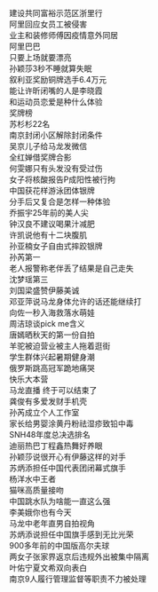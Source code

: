 建设共同富裕示范区浙里行  
阿里回应女员工被侵害  
业主和装修师傅因疫情意外同居  
阿里巴巴  
只要上场就要漂亮  
孙颖莎3秒不睡就算失眠  
叙利亚奖励铜牌选手6.4万元  
能让许昕闭嘴的人是李晓霞  
和运动员恋爱是种什么体验  
奖牌榜  
苏杉杉22名  
南京封闭小区解除封闭条件  
吴京儿子给马龙发微信  
全红婵借奖牌合影  
何雯娜只有头发没有受过伤  
女子将核酸报告P成阳性被行拘  
中国获花样游泳团体银牌  
分手后又复合是怎样一种体验  
乔振宇25年前的美人尖  
钟汉良不建议喝果汁减肥  
许凯说他有十二块腹肌  
孙亚楠女子自由式摔跤银牌  
孙芮第一  
老人报警称老伴丢了结果是自己走失  
沈梦瑶第三  
刘国梁盛赞伊藤美诚  
邓亚萍说马龙身体允许的话还能继续打  
向佐一秒入海救落水萌娃  
周洁琼谈pick me含义  
唐嫣晒秋天的第一份自拍  
羊驼被迫营业被主人拖着逛街  
学生群体兴起暑期健身潮  
俄罗斯跳高冠军跪地痛哭  
快乐大本营  
马龙直播 终于可以结束了  
龚俊有多爱发财手机壳  
孙芮成立个人工作室  
家长给男婴涂黄丹粉祛湿疹致铅中毒  
SNH48年度总决选排名  
迪丽热巴丁程鑫热舞好养眼  
孙颖莎说很开心有伊藤这样的对手  
苏炳添担任中国代表团闭幕式旗手  
杨洋水中王者  
猫咪高质量接吻  
中国跳水队为啥能一直这么强  
李美娥你也有今天  
马龙中老年直男自拍视角  
苏炳添说担任中国旗手感到无比光荣  
900多年前的中国版高尔夫球  
两女子张家界返京后违规外出被集中隔离  
叶佑宁夏文希双向表白  
南京9人履行管理监督等职责不力被处理  
